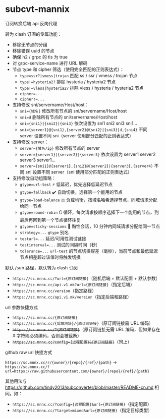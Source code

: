 # subcvt-mannix

订阅转换后端 api 反向代理

转为 clash 订阅的专属功能：

- 移除无节点的分组
- 移除错误 uuid 的节点
- 确保 h2 / grpc 的 tls 为 true
- 对 grpc-service-name 进行 URL 解码
- 节点 type 和 cipher 筛选（使用完全匹配的正则表达式）：
  - `type=ssr?|vmess|trojan` 匹配 ss / ssr / vmess / trojan 节点
  - `type!=hysteria2?` 排除 hysteria / hysteria2 节点
  - `type!=vless|hysteria2?` 排除 vless / hysteria / hysteria2  节点
  - `cipher=...`
  - `cipher!=...`
- 支持修改 sni/servername/Host/host：
  - `sni={域名}` 修改所有节点的 sni/servername/Host/host
  - `sni=d` 删除所有节点的 sni/servername/Host/host
  - `sni={sni1}|{sni2}|{sni3}` 依次设置为 sni1 sni2 sni3 sni1...
  - `sni={server1}@{sni1},{server2}@{sni2}|{sni3}|d,{sni4}` 不同 server 设置不同 sni（server 使用部分匹配的正则表达式）
- 支持修改 server：
  - `server={域名/ip}` 修改所有节点的 server
  - `server={server1}|{server2}|{server3}` 依次设置为 server1 server2 server3 server1...
  - `server={sni1}@{server1},{sni2}@{server2}|{server3},{server4}` 不同 sni 设置不同 server（sni 使用部分匹配的正则表达式）
- 支持修改自动组策略：
  - `gtype=url-test` ⚡ ‍低延迟，优先选择低延迟节点
  - `gtype=fallback` ✔️ ‍自动切换，选择第一个能用的节点
  - `gtype=load-balance` ⚖️ ‍负载均衡，按域名哈希选择节点，同域请求分配给同一节点
  - `gtype=round-robin` 🔃 ‍循环，每次请求按顺序选择下一个能用的节点，到最后再回到第一个节点循环往复
  - `gtype=sticky-sessions` 🥂 ‍黏性会话，10 分钟内同域请求分配给同一节点
  - `strategy=...` `gtype` 别名
  - `testurl=...` 延迟/可用性测试链接
  - `testinterval=...` 测试的间隔时间（秒）
  - `tolerance=...` `url-test` 的节点切换容差（毫秒），当前节点和最低延迟节点相差超过该值时将触发切换

默认 /sub 路径，默认转为 clash 订阅

- `https://sc.mnnx.cc/?url={原订阅链接}`（随机后端 + 默认配置 + 默认参数）
- `https://sc.mnnx.cc/api.v1.mk?url={原订阅链接}`（指定后端）
- `https://sc.mnnx.cc/version`（指定路径）
- `https://sc.mnnx.cc/api.v1.mk/version`（指定后端和路径）

url 参数快捷方式

- `https://sc.mnnx.cc/{原订阅链接}`
- `https://sc.mnnx.cc/{后端地址}/{原订阅链接}`（原订阅链接需 URL 编码）
- ~~`https://sc.mnnx.cc/?{原订阅链接}`~~（原订阅链接无需 URL 编码，但如果存在 # 字符则必须编码，否则会被截断）
- ~~`https://sc.mnnx.cc?config={远程配置}&{原订阅链接}`~~（同上）

github raw url 快捷方式

`https://sc.mnnx.cc/r/{owner}/{repo}/{ref}/{path}` -> `https://sc.mnnx.cc/?url=https://raw.githubusercontent.com/{owner}/{repo}/{ref}/{path}`

其他用法与 https://github.com/tindy2013/subconverter/blob/master/README-cn.md 相同，如：

- `https://sc.mnnx.cc/?config={远程配置}&url={原订阅链接}`（指定配置）
- `https://sc.mnnx.cc/?target=mixed&url={原订阅链接}`（指定目标类型）
